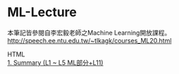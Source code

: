 # ML-Lecture
本筆記皆參閱自李宏毅老師之Machine Learning開放課程。  
http://speech.ee.ntu.edu.tw/~tlkagk/courses_ML20.html  
  
HTML  
[1. Summary (L1 ~ L5 ML部分+L11)](https://abner0627.github.io/ML-Lecture/Summary/HTML/Summary_Introduction.html)
